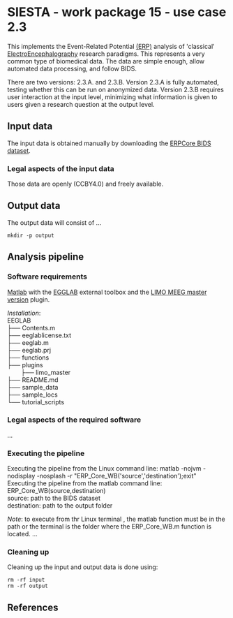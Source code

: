 # SIESTA - work package 15 - use case 2.3

This implements the Event-Related Potential [(ERP)](https://en.wikipedia.org/wiki/Event-related_potential) analysis of 'classical' [ElectroEncephalography](https://en.wikipedia.org/wiki/Electroencephalography) research paradigms. This represents a very common type of biomedical data.  The data are simple enough, allow automated data processing, and follow BIDS.

There are two versions: 2.3.A. and 2.3.B. Version 2.3.A is fully automated, testing whether this can be run on anonymized data. Version 2.3.B requires user interaction at the input level, minimizing what information is given to users given a research question at the output level.

## Input data

The input data is obtained manually by downloading the [ERPCore BIDS dataset](https://osf.io/9f5w7/files/osfstorage).

### Legal aspects of the input data

Those data are openly (CCBY4.0) and freely available.

## Output data

The output data will consist of ...

```console
mkdir -p output
```

## Analysis pipeline

### Software requirements

[Matlab]() with the [EGGLAB]() external toolbox and the [LIMO MEEG master version](https://github.com/LIMO-EEG-Toolbox/limo_tools/tree/master) plugin.   
  
*Installation*:  
EEGLAB  
├── Contents.m  
├── eeglablicense.txt  
├── eeglab.m  
├── eeglab.prj  
├── functions  
├── plugins  
&nbsp; &nbsp; &nbsp; &nbsp; ├── limo_master  
├── README.md  
├── sample_data  
├── sample_locs  
└── tutorial_scripts  
  
### Legal aspects of the required software

...

### Executing the pipeline

Executing the pipeline from the Linux command line: matlab -nojvm -nodisplay -nosplash -r "ERP_Core_WB('source','destination');exit"  
Executing the pipeline from the matlab command line: ERP_Core_WB(source,destination)  
source: path to the BIDS dataset  
destination: path to the output folder  

*Note*: to execute from thr Linux terminal , the matlab function must be in the path or the terminal is the folder where the ERP_Core_WB.m function is located.
    ...

### Cleaning up

Cleaning up the input and output data is done using:

```console
rm -rf input
rm -rf output
```

## References

[1]: https://www.example.com
[2]: https://www.markdownguide.org/cheat-sheet/
